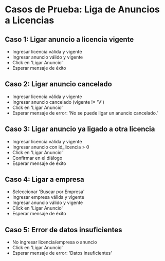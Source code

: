 # Casos de Prueba: Liga de Anuncios a Licencias

## Caso 1: Ligar anuncio a licencia vigente
- Ingresar licencia válida y vigente
- Ingresar anuncio válido y vigente
- Click en 'Ligar Anuncio'
- Esperar mensaje de éxito

## Caso 2: Ligar anuncio cancelado
- Ingresar licencia válida y vigente
- Ingresar anuncio cancelado (vigente != 'V')
- Click en 'Ligar Anuncio'
- Esperar mensaje de error: 'No se puede ligar un anuncio cancelado.'

## Caso 3: Ligar anuncio ya ligado a otra licencia
- Ingresar licencia válida y vigente
- Ingresar anuncio con id_licencia > 0
- Click en 'Ligar Anuncio'
- Confirmar en el diálogo
- Esperar mensaje de éxito

## Caso 4: Ligar a empresa
- Seleccionar 'Buscar por Empresa'
- Ingresar empresa válida y vigente
- Ingresar anuncio válido y vigente
- Click en 'Ligar Anuncio'
- Esperar mensaje de éxito

## Caso 5: Error de datos insuficientes
- No ingresar licencia/empresa o anuncio
- Click en 'Ligar Anuncio'
- Esperar mensaje de error: 'Datos insuficientes'
